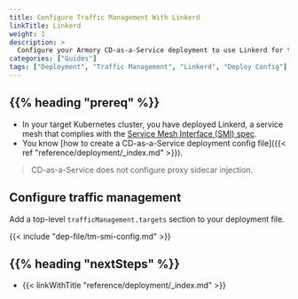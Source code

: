 ```yaml
---
title: Configure Traffic Management With Linkerd
linkTitle: Linkerd
weight: 1
description: >
  Configure your Armory CD-as-a-Service deployment to use Linkerd for traffic management.
categories: ["Guides"]
tags: ["Deployment", "Traffic Management", "Linkerd", "Deploy Config"]
---
```


## {{% heading "prereq" %}}

* In your target Kubernetes cluster, you have deployed Linkerd, a service mesh that complies with the [Service Mesh Interface (SMI) spec](https://github.com/servicemeshinterface/smi-spec).
* You know [how to create a CD-as-a-Service deployment config file]({{< ref "reference/deployment/_index.md" >}}).

>CD-as-a-Service does not configure proxy sidecar injection.

## Configure traffic management

Add a top-level `trafficManagement.targets` section to your deployment file.

{{< include "dep-file/tm-smi-config.md" >}}

## {{% heading "nextSteps" %}}

* {{< linkWithTitle "reference/deployment/_index.md" >}}
